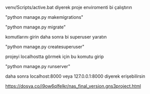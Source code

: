 venv/Scripts/active.bat diyerek proje enviromenti bi çalıştırın

"python manage.py makemigrations"

"python manage.py migrate"

komutlarını girin
daha sonra bi superuser yaratın

"python manage.py createsuperuser"

projeyi localhostta görmek için bu komutu girip

"python manage.py runserver"

daha sonra localhost:8000 veya 127.0.0.1:8000 diyerek erişebilirsin

https://dosya.co/i9ow6qlfelkr/nas_final_version.gns3project.html
